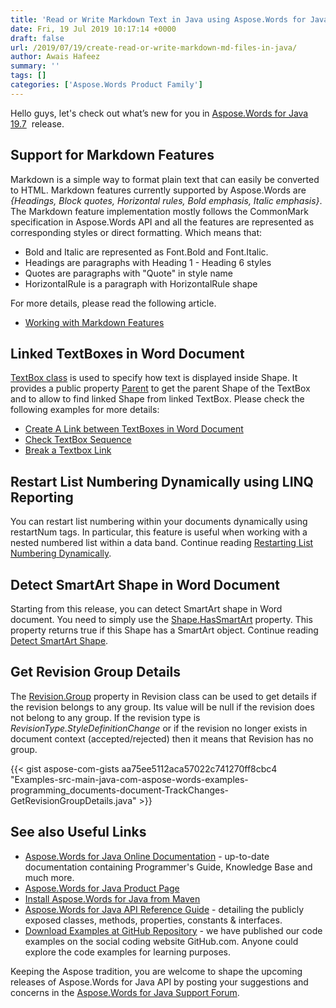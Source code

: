 ```yaml
---
title: 'Read or Write Markdown Text in Java using Aspose.Words for Java 19.7'
date: Fri, 19 Jul 2019 10:17:14 +0000
draft: false
url: /2019/07/19/create-read-or-write-markdown-md-files-in-java/
author: Awais Hafeez
summary: ''
tags: []
categories: ['Aspose.Words Product Family']
---
```


Hello guys, let's check out what’s new for you in [Aspose.Words for Java 19.7][1]  release.

## Support for Markdown Features

Markdown is a simple way to format plain text that can easily be converted to HTML. Markdown features currently supported by Aspose.Words are _{Headings, Block quotes, Horizontal rules, Bold emphasis, Italic emphasis}_. The Markdown feature implementation mostly follows the CommonMark specification in Aspose.Words API and all the features are represented as corresponding styles or direct formatting. Which means that:

*   Bold and Italic are represented as Font.Bold and Font.Italic.
*   Headings are paragraphs with Heading 1 - Heading 6 styles
*   Quotes are paragraphs with "Quote" in style name
*   HorizontalRule is a paragraph with HorizontalRule shape

For more details, please read the following article.

*   [Working with Markdown Features][2]

## Linked TextBoxes in Word Document

[TextBox class][3] is used to specify how text is displayed inside Shape. It provides a public property [Parent][4] to get the parent Shape of the TextBox and to allow to find linked Shape from linked TextBox. Please check the following examples for more details:

*   [Create A Link between TextBoxes in Word Document][5]
*   [Check TextBox Sequence][6]
*   [Break a Textbox Link][7]

## Restart List Numbering Dynamically using LINQ Reporting

You can restart list numbering within your documents dynamically using restartNum tags. In particular, this feature is useful when working with a nested numbered list within a data band. Continue reading [Restarting List Numbering Dynamically][8].

## Detect SmartArt Shape in Word Document

Starting from this release, you can detect SmartArt shape in Word document. You need to simply use the [Shape.HasSmartArt][9] property. This property returns true if this Shape has a SmartArt object. Continue reading [Detect SmartArt Shape][10].

## Get Revision Group Details

The [Revision.Group][11] property in Revision class can be used to get details if the revision belongs to any group. Its value will be null if the revision does not belong to any group. If the revision type is _RevisionType.StyleDefinitionChange_ or if the revision no longer exists in document context (accepted/rejected) then it means that Revision has no group.

{{< gist aspose-com-gists aa75ee5112aca57022c741270ff8cbc4 "Examples-src-main-java-com-aspose-words-examples-programming_documents-document-TrackChanges-GetRevisionGroupDetails.java" >}}

## See also Useful Links

*   [Aspose.Words for Java Online Documentation][12] - up-to-date documentation containing Programmer's Guide, Knowledge Base and much more.
*   [Aspose.Words for Java Product Page][13]
*   [Install Aspose.Words for Java from Maven][14]
*   [Aspose.Words for Java API Reference Guide][15] - detailing the publicly exposed classes, methods, properties, constants & interfaces.
*   [Download Examples at GitHub Repository][16] - we have published our code examples on the social coding website GitHub.com. Anyone could explore the code examples for learning purposes.

Keeping the Aspose tradition, you are welcome to shape the upcoming releases of Aspose.Words for Java API by posting your suggestions and concerns in the [Aspose.Words for Java Support Forum][17].




[1]: https://downloads.aspose.com/words/java/new-releases/aspose.words-for-java-19.7/
[2]: https://docs.aspose.com/display/wordsjava/Working+with+Markdown+Features
[3]: https://apireference.aspose.com/java/words/com.aspose.words/TextBox
[4]: https://apireference.aspose.com/java/words/com.aspose.words/textbox#Parent
[5]: https://docs.aspose.com/display/wordsjava/Working+with+Linked+TextBoxes#WorkingwithLinkedTextBoxes-CreateALink
[6]: https://docs.aspose.com/display/wordsjava/Working+with+Linked+TextBoxes#WorkingwithLinkedTextBoxes-CheckTextBoxSequence
[7]: https://docs.aspose.com/display/wordsjava/Working+with+Linked+TextBoxes#WorkingwithLinkedTextBoxes-BreakaLink
[8]: https://docs.aspose.com/display/wordsjava/Restarting+List+Numbering+Dynamically
[9]: https://apireference.aspose.com/java/words/com.aspose.words/shape#HasSmartArt
[10]: https://docs.aspose.com/display/wordsjava/Working+with+Shapes#WorkingwithShapes-DetectSmartArtShape
[11]: https://apireference.aspose.com/java/words/com.aspose.words/revision#Group
[12]: https://docs.aspose.com/display/wordsjava/Home
[13]: https://products.aspose.com/words/java
[14]: https://repository.aspose.com/webapp/#/artifacts/browse/tree/General/repo/com/aspose/aspose-words
[15]: https://apireference.aspose.com/java/words
[16]: https://github.com/aspose-words/Aspose.Words-for-Java
[17]: https://forum.aspose.com/c/words




